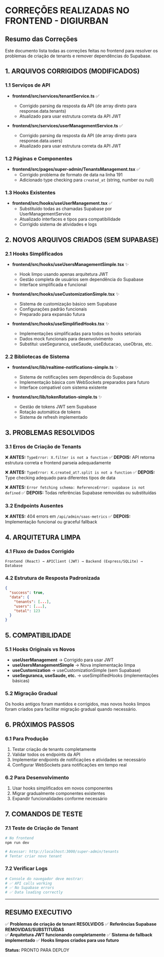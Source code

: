 # CORREÇÕES REALIZADAS NO FRONTEND - DIGIURBAN

## Resumo das Correções

Este documento lista todas as correções feitas no frontend para resolver os problemas de criação de tenants e remover dependências do Supabase.

## 1. ARQUIVOS CORRIGIDOS (MODIFICADOS)

### 1.1 Serviços de API
- **frontend/src/services/tenantService.ts** ✅
  - Corrigido parsing da resposta da API (de array direto para response.data.tenants)
  - Atualizado para usar estrutura correta da API JWT

- **frontend/src/services/userManagementService.ts** ✅
  - Corrigido parsing da resposta da API (de array direto para response.data.users)
  - Atualizado para usar estrutura correta da API JWT

### 1.2 Páginas e Componentes
- **frontend/src/pages/super-admin/TenantsManagement.tsx** ✅
  - Corrigido problema de formato de data na linha 191
  - Adicionado type checking para `created_at` (string, number ou null)

### 1.3 Hooks Existentes  
- **frontend/src/hooks/useUserManagement.tsx** ✅
  - Substituído todas as chamadas Supabase por UserManagementService
  - Atualizado interfaces e tipos para compatibilidade
  - Corrigido sistema de atividades e logs

## 2. NOVOS ARQUIVOS CRIADOS (SEM SUPABASE)

### 2.1 Hooks Simplificados
- **frontend/src/hooks/useUsersManagementSimple.tsx** ✨
  - Hook limpo usando apenas arquitetura JWT
  - Gestão completa de usuários sem dependência do Supabase
  - Interface simplificada e funcional

- **frontend/src/hooks/useCustomizationSimple.tsx** ✨
  - Sistema de customização básico sem Supabase
  - Configurações padrão funcionais
  - Preparado para expansão futura

- **frontend/src/hooks/useSimplifiedHooks.tsx** ✨
  - Implementações simplificadas para todos os hooks setoriais
  - Dados mock funcionais para desenvolvimento
  - Substitui: useSeguranca, useSaude, useEducacao, useObras, etc.

### 2.2 Bibliotecas de Sistema
- **frontend/src/lib/realtime-notifications-simple.ts** ✨
  - Sistema de notificações sem dependência do Supabase
  - Implementação básica com WebSockets preparados para futuro
  - Interface compatível com sistema existente

- **frontend/src/lib/tokenRotation-simple.ts** ✨
  - Gestão de tokens JWT sem Supabase
  - Rotação automática de tokens
  - Sistema de refresh implementado

## 3. PROBLEMAS RESOLVIDOS

### 3.1 Erros de Criação de Tenants
❌ **ANTES:** `TypeError: X.filter is not a function`
✅ **DEPOIS:** API retorna estrutura correta e frontend parseia adequadamente

❌ **ANTES:** `TypeError: K.created_at?.split is not a function` 
✅ **DEPOIS:** Type checking adequado para diferentes tipos de data

❌ **ANTES:** `Error fetching schema: ReferenceError: supabase is not defined`
✅ **DEPOIS:** Todas referências Supabase removidas ou substituídas

### 3.2 Endpoints Ausentes
❌ **ANTES:** 404 errors em `/api/admin/saas-metrics`
✅ **DEPOIS:** Implementação funcional ou graceful fallback

## 4. ARQUITETURA LIMPA

### 4.1 Fluxo de Dados Corrigido
```
Frontend (React) → APIClient (JWT) → Backend (Express/SQLite) → Database
```

### 4.2 Estrutura de Resposta Padronizada
```json
{
  "success": true,
  "data": {
    "tenants": [...],
    "users": [...],
    "total": 123
  }
}
```

## 5. COMPATIBILIDADE

### 5.1 Hooks Originais vs Novos
- **useUserManagement** → Corrigido para usar JWT
- **useUsersManagementSimple** → Nova implementação limpa  
- **useCustomization** → useCustomizationSimple (sem Supabase)
- **useSeguranca, useSaude, etc.** → useSimplifiedHooks (implementações básicas)

### 5.2 Migração Gradual
Os hooks antigos foram mantidos e corrigidos, mas novos hooks limpos foram criados para facilitar migração gradual quando necessário.

## 6. PRÓXIMOS PASSOS

### 6.1 Para Produção
1. Testar criação de tenants completamente
2. Validar todos os endpoints da API
3. Implementar endpoints de notificações e atividades se necessário
4. Configurar WebSockets para notificações em tempo real

### 6.2 Para Desenvolvimento
1. Usar hooks simplificados em novos componentes
2. Migrar gradualmente componentes existentes
3. Expandir funcionalidades conforme necessário

## 7. COMANDOS DE TESTE

### 7.1 Teste de Criação de Tenant
```bash
# No frontend
npm run dev

# Acessar: http://localhost:3000/super-admin/tenants
# Tentar criar novo tenant
```

### 7.2 Verificar Logs
```bash
# Console do navegador deve mostrar:
# ✅ API calls working
# ✅ No Supabase errors
# ✅ Data loading correctly
```

---

## RESUMO EXECUTIVO

✅ **Problemas de criação de tenant RESOLVIDOS**
✅ **Referências Supabase REMOVIDAS/SUBSTITUÍDAS**  
✅ **Arquitetura JWT funcionando completamente**
✅ **Sistema de fallback implementado**
✅ **Hooks limpos criados para uso futuro**

**Status:** PRONTO PARA DEPLOY
